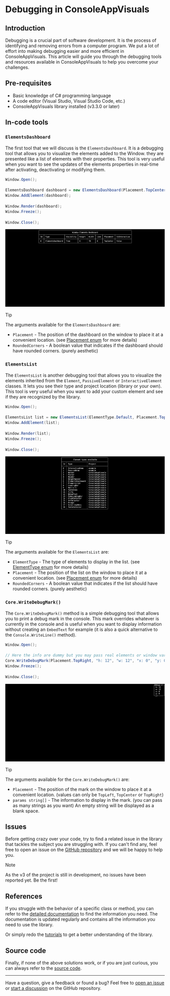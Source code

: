 # Debugging in ConsoleAppVisuals

## Introduction

Debugging is a crucial part of software development. It is the process of identifying and removing errors from a computer program. We put a lot of effort into making debugging easier and more efficient in ConsoleAppVisuals. This article will guide you through the debugging tools and resources available in ConsoleAppVisuals to help you overcome your challenges.

## Pre-requisites

- Basic knowledge of C# programming language
- A code editor (Visual Studio, Visual Studio Code, etc.)
- ConsoleAppVisuals library installed (v3.3.0 or later)

## In-code tools

### `ElementsDashboard`

The first tool that we will discuss is the `ElementsDashboard`. It is a debugging tool that allows you to visualize the elements added to the Window. they are presented like a list of elements with their properties. This tool is very useful when you want to see the updates of the elements properties in real-time after activating, deactivating or modifying them.

```csharp
Window.Open();

ElementsDashboard dashboard = new ElementsDashboard(Placement.TopCenter, false);
Window.AddElement(dashboard);

Window.Render(dashboard);
Window.Freeze();

Window.Close();
```

![ElementsDashboard](../assets/img/jpg/debugging/dashboard.jpg)

> [!TIP]
> The arguments available for the `ElementsDashboard` are:
>
> - `Placement` - The position of the dashboard on the window to place it at a convenient location. (see [Placement enum](https://morgankryze.github.io/ConsoleAppVisuals/references/ConsoleAppVisuals.Enums.Placement.html) for more details)
> - `RoundedCorners` - A boolean value that indicates if the dashboard should have rounded corners. (purely aesthetic)

### `ElementsList`

The `ElementsList` is another debugging tool that allows you to visualize the elements inherited from the `Element`, `PassiveElement` or `InteractiveElement` classes. It lets you see their type and project location (library or your own). This tool is very useful when you want to add your custom element and see if they are recognized by the library.

```csharp
Window.Open();

ElementsList list = new ElementsList(ElementType.Default, Placement.TopCenter, false);
Window.AddElement(list);

Window.Render(list);
Window.Freeze();

Window.Close();
```

![ElementsList](../assets/img/jpg/debugging/list.jpg)

> [!TIP]
> The arguments available for the `ElementsList` are:
>
> - `ElementType` - The type of elements to display in the list. (see [ElementType enum](https://morgankryze.github.io/ConsoleAppVisuals/references/ConsoleAppVisuals.Enums.ElementType.html) for more details)
> - `Placement` - The position of the list on the window to place it at a convenient location. (see [Placement enum](https://morgankryze.github.io/ConsoleAppVisuals/references/ConsoleAppVisuals.Enums.Placement.html) for more details)
> - `RoundedCorners` - A boolean value that indicates if the list should have rounded corners. (purely aesthetic)

### `Core.WriteDebugMark()`

The `Core.WriteDebugMark()` method is a simple debugging tool that allows you to print a debug mark in the console. This mark overrides whatever is currently in the console and is useful when you want to display information without creating an `EmbedText` for example (it is also a quick alternative to the `Console.WriteLine()` method).

```csharp
Window.Open();

// Here the info are dummy but you may pass real elements or window variables
Core.WriteDebugMark(Placement.TopRight, "h: 12", "w: 12", "x: 0", "y: 0");
Window.Freeze();

Window.Close();
```

![DebugMark](../assets/img/jpg/debugging/debug_mark.jpg)

> [!TIP]
> The arguments available for the `Core.WriteDebugMark()` are:
>
> - `Placement` - The position of the mark on the window to place it at a convenient location. (values can only be `TopLeft`, `TopCenter` or `TopRight`)
> - `params string[]` - The information to display in the mark. (you can pass as many strings as you want) An empty string will be displayed as a blank space.

## Issues

Before getting crazy over your code, try to find a related issue in the library that tackles the subject you are struggling with. If you can't find any, feel free to open an issue on the [GitHub repository](https://github.com/MorganKryze/ConsoleAppVisuals/issues) and we will be happy to help you.

> [!NOTE]
> As the v3 of the project is still in development, no issues have been reported yet. Be the first!

## References

If you struggle with the behavior of a specific class or method, you can refer to the [detailed documentation](https://morgankryze.github.io/ConsoleAppVisuals/references/index.html) to find the information you need. The documentation is updated regularly and contains all the information you need to use the library.

Or simply redo the [tutorials](https://morgankryze.github.io/ConsoleAppVisuals/introduction/first_app.html) to get a better understanding of the library.

## Source code

Finally, if none of the above solutions work, or if you are just curious, you can always refer to the [source code](https://github.com/MorganKryze/ConsoleAppVisuals/tree/main/src/ConsoleAppVisuals).

---

Have a question, give a feedback or found a bug? Feel free to [open an issue](https://github.com/MorganKryze/ConsoleAppVisuals/issues) or [start a discussion](https://github.com/MorganKryze/ConsoleAppVisuals/discussions) on the GitHub repository.
